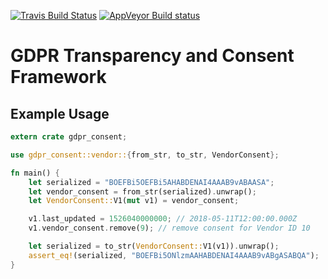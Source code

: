 [![Travis Build Status](https://travis-ci.org/cirla/gdpr_consent.svg?branch=master)](https://travis-ci.org/cirla/gdpr_consent)
[![AppVeyor Build status](https://ci.appveyor.com/api/projects/status/0uccoj1xrgyudp4p/branch/master?svg=true)](https://ci.appveyor.com/project/cirla/gdpr-consent/branch/master)

# GDPR Transparency and Consent Framework

## Example Usage

```rust
extern crate gdpr_consent;

use gdpr_consent::vendor::{from_str, to_str, VendorConsent};

fn main() {
    let serialized = "BOEFBi5OEFBi5AHABDENAI4AAAB9vABAASA";
    let vendor_consent = from_str(serialized).unwrap();
    let VendorConsent::V1(mut v1) = vendor_consent;

    v1.last_updated = 1526040000000; // 2018-05-11T12:00:00.000Z
    v1.vendor_consent.remove(9); // remove consent for Vendor ID 10

    let serialized = to_str(VendorConsent::V1(v1)).unwrap();
    assert_eq!(serialized, "BOEFBi5ONlzmAAHABDENAI4AAAB9vABgASABQA");
}
```

